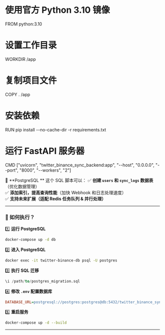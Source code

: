 # 使用官方 Python 3.10 镜像
FROM python:3.10

# 设置工作目录
WORKDIR /app

# 复制项目文件
COPY . /app

# 安装依赖
RUN pip install --no-cache-dir -r requirements.txt

# 运行 FastAPI 服务器
CMD ["uvicorn", "twitter_binance_sync_backend:app", "--host", "0.0.0.0", "--port", "8000", "--workers", "2"]



🚀 **PostgreSQL **
这个 SQL 脚本可以：
✅ **创建 `users` 和 `sync_logs` 数据表**（优化数据管理）  
✅ **添加索引，提高查询性能**（加快 Webhook 和日志处理速度）  
✅ **支持未来扩展（适配 Redis 任务队列 & 并行处理）**  

---

### **🔹 如何执行？**
1️⃣ **运行 PostgreSQL**
```bash
docker-compose up -d db
```
2️⃣ **进入 PostgreSQL**
```bash
docker exec -it twitter-binance-db psql -U postgres
```
3️⃣ **执行 SQL 迁移**
```sql
\i /path/to/postgres_migration.sql
```
4️⃣ **修改 `.env` 配置数据库**
```ini
DATABASE_URL=postgresql://postgres:postgres@db:5432/twitter_binance_sync
```
5️⃣ **重启服务**
```bash
docker-compose up -d --build
```

---
